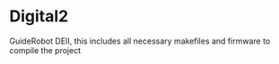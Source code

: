 # Digital2
GuideRobot DEII, this includes all necessary makefiles and firmware to compile the project
